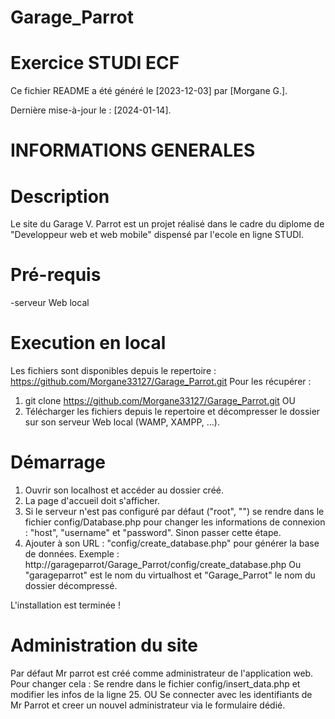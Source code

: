 # Garage_Parrot
# Exercice STUDI ECF

Ce fichier README a été généré le [2023-12-03] par [Morgane G.].

Dernière mise-à-jour le : [2024-01-14].

# INFORMATIONS GENERALES

# Description

Le site du Garage V. Parrot est un projet réalisé dans le cadre du diplome de "Developpeur web et web mobile" dispensé par l'ecole en ligne STUDI.

# Pré-requis
-serveur Web local

# Execution en local
Les fichiers sont disponibles depuis le repertoire : https://github.com/Morgane33127/Garage_Parrot.git
Pour les récupérer :
1) git clone https://github.com/Morgane33127/Garage_Parrot.git
OU
2) Télécharger les fichiers depuis le repertoire et décompresser le dossier sur son serveur Web local (WAMP, XAMPP, ...).

# Démarrage
1) Ouvrir son localhost et accéder au dossier créé.
2) La page d'accueil doit s'afficher.
3) Si le serveur n'est pas configuré par défaut ("root", "") se rendre dans le fichier config/Database.php pour changer les informations de connexion : "host", "username" et "password". Sinon passer cette étape.
4) Ajouter à son URL : "config/create_database.php" pour générer la base de données.
Exemple : http://garageparrot/Garage_Parrot/config/create_database.php
Ou "garageparrot" est le nom du virtualhost et "Garage_Parrot" le nom du dossier décompressé.

L'installation est terminée !

# Administration du site
Par défaut Mr parrot est créé comme administrateur de l'application web.
Pour changer cela :
Se rendre dans le fichier config/insert_data.php et modifier les infos de la ligne 25.
OU
Se connecter avec les identifiants de Mr Parrot et creer un nouvel administrateur via le formulaire dédié.